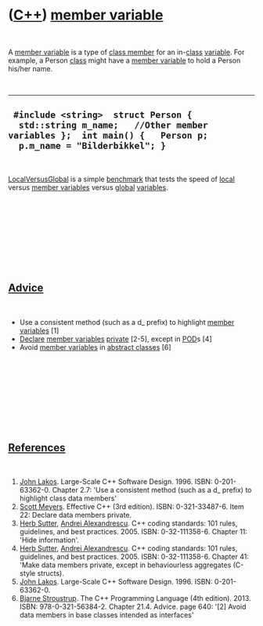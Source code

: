 
 

 

 

 

 

([C++](Cpp.md)) [member variable](CppMemberVariable.md)
=========================================================

 

A [member variable](CppMemberVariable.md) is a type of [class
member](CppMember.md) for an in-[class](CppClass.md)
[variable](CppVariable.md). For example, a Person [class](CppClass.md)
might have a [member variable](CppMemberVariable.md) to hold a Person
his/her name.

 

  ----------------------------------------------------------------------------------------------------------------------------------------------------
  ` #include <string>  struct Person {   std::string m_name;   //Other member variables };  int main() {   Person p;   p.m_name = "Bilderbikkel"; }`
  ----------------------------------------------------------------------------------------------------------------------------------------------------

 

[LocalVersusGlobal](CppLocalVersusGlobal.md) is a simple
[benchmark](CppBenchmark.md) that tests the speed of
[local](CppLocal.md) versus [member variables](CppMemberVariable.md)
versus [global](CppGlobal.md) [variables](CppVariable.md).

 

 

 

 

 

[Advice](CppAdvice.md)
-----------------------

 

-   Use a consistent method (such as a d\_ prefix) to highlight [member
    variables](CppMemberVariable.md) \[1\]
-   [Declare](CppDeclaration.md) [member
    variables](CppMemberVariable.md) [private](CppPrivate.md) \[2-5\],
    except in [POD](CppPod.md)s \[4\]
-   Avoid [member variables](CppMemberVariable.md) in [abstract
    classes](AbstractClass.md) \[6\]

 

 

 

 

 

[References](CppReferences.md)
-------------------------------

 

1.  [John Lakos](CppJohnLakos.md). Large-Scale C++ Software Design.
    1996. ISBN: 0-201-63362-0. Chapter 2.7: 'Use a consistent method
    (such as a d\_ prefix) to highlight class data members'
2.  [Scott Meyers](CppScottMeyers.md). Effective C++ (3rd edition).
    ISBN: 0-321-33487-6. Item 22: Declare data members private.
3.  [Herb Sutter](CppHerbSutter.md), [Andrei
    Alexandrescu](CppAndreiAlexandrescu.md). C++ coding standards: 101
    rules, guidelines, and best practices. 2005. ISBN: 0-32-111358-6.
    Chapter 11: 'Hide information'.
4.  [Herb Sutter](CppHerbSutter.md), [Andrei
    Alexandrescu](CppAndreiAlexandrescu.md). C++ coding standards: 101
    rules, guidelines, and best practices. 2005. ISBN: 0-32-111358-6.
    Chapter 41: 'Make data members private, except in behaviourless
    aggregates (C-style structs).
5.  [John Lakos](CppJohnLakos.md). Large-Scale C++ Software Design.
    1996. ISBN: 0-201-63362-0.
6.  [Bjarne Stroustrup](CppBjarneStroustrup.md). The C++ Programming
    Language (4th edition). 2013. ISBN: 978-0-321-56384-2. Chapter 21.4.
    Advice. page 640: '\[2\] Avoid data members in base classes intended
    as interfaces'

 

 

 

 

 

 

